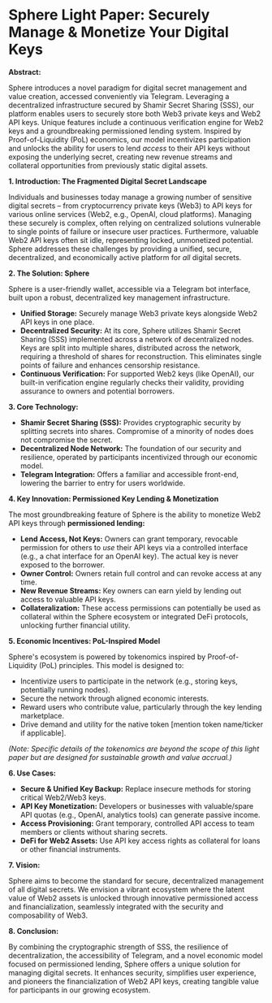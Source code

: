 # Sphere Light Paper: Securely Manage & Monetize Your Digital Keys

**Abstract:**

Sphere introduces a novel paradigm for digital secret management and value creation, accessed conveniently via Telegram. Leveraging a decentralized infrastructure secured by Shamir Secret Sharing (SSS), our platform enables users to securely store both Web3 private keys and Web2 API keys. Unique features include a continuous verification engine for Web2 keys and a groundbreaking permissioned lending system. Inspired by Proof-of-Liquidity (PoL) economics, our model incentivizes participation and unlocks the ability for users to lend _access_ to their API keys without exposing the underlying secret, creating new revenue streams and collateral opportunities from previously static digital assets.

**1. Introduction: The Fragmented Digital Secret Landscape**

Individuals and businesses today manage a growing number of sensitive digital secrets – from cryptocurrency private keys (Web3) to API keys for various online services (Web2, e.g., OpenAI, cloud platforms). Managing these securely is complex, often relying on centralized solutions vulnerable to single points of failure or insecure user practices. Furthermore, valuable Web2 API keys often sit idle, representing locked, unmonetized potential. Sphere addresses these challenges by providing a unified, secure, decentralized, and economically active platform for _all_ digital secrets.

**2. The Solution: Sphere**

Sphere is a user-friendly wallet, accessible via a Telegram bot interface, built upon a robust, decentralized key management infrastructure.

- **Unified Storage:** Securely manage Web3 private keys alongside Web2 API keys in one place.
- **Decentralized Security:** At its core, Sphere utilizes Shamir Secret Sharing (SSS) implemented across a network of decentralized nodes. Keys are split into multiple shares, distributed across the network, requiring a threshold of shares for reconstruction. This eliminates single points of failure and enhances censorship resistance.
- **Continuous Verification:** For supported Web2 keys (like OpenAI), our built-in verification engine regularly checks their validity, providing assurance to owners and potential borrowers.

**3. Core Technology:**

- **Shamir Secret Sharing (SSS):** Provides cryptographic security by splitting secrets into shares. Compromise of a minority of nodes does not compromise the secret.
- **Decentralized Node Network:** The foundation of our security and resilience, operated by participants incentivized through our economic model.
- **Telegram Integration:** Offers a familiar and accessible front-end, lowering the barrier to entry for users worldwide.

**4. Key Innovation: Permissioned Key Lending & Monetization**

The most groundbreaking feature of Sphere is the ability to monetize Web2 API keys through **permissioned lending:**

- **Lend Access, Not Keys:** Owners can grant temporary, revocable permission for others to _use_ their API keys via a controlled interface (e.g., a chat interface for an OpenAI key). The actual key is never exposed to the borrower.
- **Owner Control:** Owners retain full control and can revoke access at any time.
- **New Revenue Streams:** Key owners can earn yield by lending out access to valuable API keys.
- **Collateralization:** These access permissions can potentially be used as collateral within the Sphere ecosystem or integrated DeFi protocols, unlocking further financial utility.

**5. Economic Incentives: PoL-Inspired Model**

Sphere's ecosystem is powered by tokenomics inspired by Proof-of-Liquidity (PoL) principles. This model is designed to:

- Incentivize users to participate in the network (e.g., storing keys, potentially running nodes).
- Secure the network through aligned economic interests.
- Reward users who contribute value, particularly through the key lending marketplace.
- Drive demand and utility for the native token [mention token name/ticker if applicable].

_(Note: Specific details of the tokenomics are beyond the scope of this light paper but are designed for sustainable growth and value accrual.)_

**6. Use Cases:**

- **Secure & Unified Key Backup:** Replace insecure methods for storing critical Web2/Web3 keys.
- **API Key Monetization:** Developers or businesses with valuable/spare API quotas (e.g., OpenAI, analytics tools) can generate passive income.
- **Access Provisioning:** Grant temporary, controlled API access to team members or clients without sharing secrets.
- **DeFi for Web2 Assets:** Use API key access rights as collateral for loans or other financial instruments.

**7. Vision:**

Sphere aims to become the standard for secure, decentralized management of all digital secrets. We envision a vibrant ecosystem where the latent value of Web2 assets is unlocked through innovative permissioned access and financialization, seamlessly integrated with the security and composability of Web3.

**8. Conclusion:**

By combining the cryptographic strength of SSS, the resilience of decentralization, the accessibility of Telegram, and a novel economic model focused on permissioned lending, Sphere offers a unique solution for managing digital secrets. It enhances security, simplifies user experience, and pioneers the financialization of Web2 API keys, creating tangible value for participants in our growing ecosystem.
